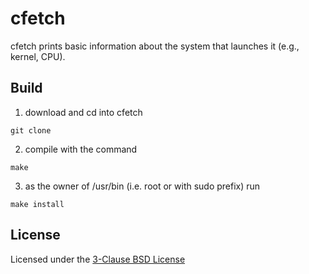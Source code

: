 # cfetch
cfetch prints basic information about the system that launches it (e.g., kernel, CPU).

## Build
1. download and cd into cfetch
```
git clone
```
2. compile with the command
```
make
```
3. as the owner of /usr/bin (i.e. root or with sudo prefix) run
```
make install
```

## License
Licensed under the [3-Clause BSD License](LICENSE)
